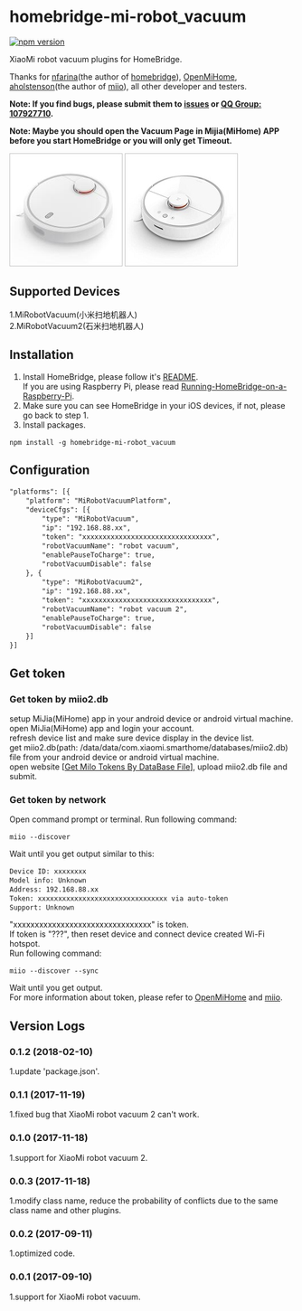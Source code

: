 # homebridge-mi-robot_vacuum
[![npm version](https://badge.fury.io/js/homebridge-mi-robot_vacuum.svg)](https://badge.fury.io/js/homebridge-mi-robot_vacuum)

XiaoMi robot vacuum plugins for HomeBridge.   
   
Thanks for [nfarina](https://github.com/nfarina)(the author of [homebridge](https://github.com/nfarina/homebridge)), [OpenMiHome](https://github.com/OpenMiHome/mihome-binary-protocol), [aholstenson](https://github.com/aholstenson)(the author of [miio](https://github.com/aholstenson/miio)), all other developer and testers.   
   
**Note: If you find bugs, please submit them to [issues](https://github.com/YinHangCode/homebridge-mi-robot_vacuum/issues) or [QQ Group: 107927710](//shang.qq.com/wpa/qunwpa?idkey=8b9566598f40dd68412065ada24184ef72c6bddaa11525ca26c4e1536a8f2a3d).**   

**Note: Maybe you should open the Vacuum Page in Mijia(MiHome) APP before you start HomeBridge or you will only get Timeout.**   

![](https://raw.githubusercontent.com/YinHangCode/homebridge-mi-robot_vacuum/master/images/robot_vacuum.jpg)
![](https://raw.githubusercontent.com/YinHangCode/homebridge-mi-robot_vacuum/master/images/robot_vacuum2.jpg)

## Supported Devices
1.MiRobotVacuum(小米扫地机器人)   
2.MiRobotVacuum2(石米扫地机器人)   

## Installation
1. Install HomeBridge, please follow it's [README](https://github.com/nfarina/homebridge/blob/master/README.md).   
If you are using Raspberry Pi, please read [Running-HomeBridge-on-a-Raspberry-Pi](https://github.com/nfarina/homebridge/wiki/Running-HomeBridge-on-a-Raspberry-Pi).   
2. Make sure you can see HomeBridge in your iOS devices, if not, please go back to step 1.   
3. Install packages.   
```
npm install -g homebridge-mi-robot_vacuum
```
## Configuration
```
"platforms": [{
    "platform": "MiRobotVacuumPlatform",
    "deviceCfgs": [{
        "type": "MiRobotVacuum",
        "ip": "192.168.88.xx",
        "token": "xxxxxxxxxxxxxxxxxxxxxxxxxxxxxxxx",
        "robotVacuumName": "robot vacuum",
        "enablePauseToCharge": true,
        "robotVacuumDisable": false
    }, {
        "type": "MiRobotVacuum2",
        "ip": "192.168.88.xx",
        "token": "xxxxxxxxxxxxxxxxxxxxxxxxxxxxxxxx",
        "robotVacuumName": "robot vacuum 2",
        "enablePauseToCharge": true,
        "robotVacuumDisable": false
    }]
}]
```
## Get token
### Get token by miio2.db
setup MiJia(MiHome) app in your android device or android virtual machine.   
open MiJia(MiHome) app and login your account.   
refresh device list and make sure device display in the device list.   
get miio2.db(path: /data/data/com.xiaomi.smarthome/databases/miio2.db) file from your android device or android virtual machine.   
open website [[Get MiIo Tokens By DataBase File](http://miio2.yinhh.com/)], upload miio2.db file and submit.    
### Get token by network
Open command prompt or terminal. Run following command:   
```
miio --discover
```
Wait until you get output similar to this:   
```
Device ID: xxxxxxxx   
Model info: Unknown   
Address: 192.168.88.xx   
Token: xxxxxxxxxxxxxxxxxxxxxxxxxxxxxxxx via auto-token   
Support: Unknown   
```
"xxxxxxxxxxxxxxxxxxxxxxxxxxxxxxxx" is token.   
If token is "???", then reset device and connect device created Wi-Fi hotspot.   
Run following command:   
```
miio --discover --sync
```
Wait until you get output.   
For more information about token, please refer to [OpenMiHome](https://github.com/OpenMiHome/mihome-binary-protocol) and [miio](https://github.com/aholstenson/miio).   
## Version Logs
### 0.1.2 (2018-02-10)
1.update 'package.json'.   
### 0.1.1 (2017-11-19)
1.fixed bug that XiaoMi robot vacuum 2 can't work.   
### 0.1.0 (2017-11-18)
1.support for XiaoMi robot vacuum 2.   
### 0.0.3 (2017-11-18)
1.modify class name, reduce the probability of conflicts due to the same class name and other plugins.   
### 0.0.2 (2017-09-11)
1.optimized code.   
### 0.0.1 (2017-09-10)
1.support for XiaoMi robot vacuum.   
